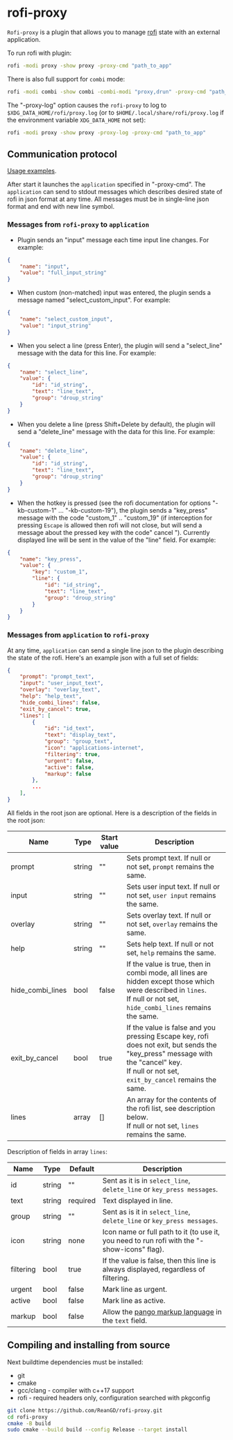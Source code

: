 # rofi-proxy

`Rofi-proxy` is a plugin that allows you to manage [rofi](https://github.com/davatorium/rofi) state with an external application.

To run rofi with plugin:

```bash
rofi -modi proxy -show proxy -proxy-cmd "path_to_app"
```

There is also full support for `combi` mode:

```bash
rofi -modi combi -show combi -combi-modi "proxy,drun" -proxy-cmd "path_to_app"
```

The "-proxy-log" option causes the `rofi-proxy` to log to `$XDG_DATA_HOME/rofi/proxy.log` (or to `$HOME/.local/share/rofi/proxy.log` if the environment variable `XDG_DATA_HOME` not set):

```bash
rofi -modi proxy -show proxy -proxy-log -proxy-cmd "path_to_app"
```

## Communication protocol

[Usage examples](https://github.com/ReanGD/rofi-proxy/tree/master/example).

After start it launches the `application` specified in "-proxy-cmd". The `application` can send to stdout messages which describes desired state of rofi in json format at any time. All messages must be in single-line json format and end with new line symbol.

### Messages from `rofi-proxy` to `application`

- Plugin sends an "input" message each time input line changes. For example:

```json
{
    "name": "input",
    "value": "full_input_string"
}
```

- When custom (non-matched) input was entered, the plugin sends a message named "select_custom_input". For example:

```json
{
    "name": "select_custom_input",
    "value": "input_string"
}
```

- When you select a line (press Enter), the plugin will send a "select_line" message with the data for this line. For example:

```json
{
    "name": "select_line",
    "value": {
        "id": "id_string",
        "text": "line_text",
        "group": "droup_string"
    }
}
```

- When you delete a line (press Shift+Delete by default), the plugin will send a "delete_line" message with the data for this line. For example:

```json
{
    "name": "delete_line",
    "value": {
        "id": "id_string",
        "text": "line_text",
        "group": "droup_string"
    }
}
```

- When the hotkey is pressed (see the rofi documentation for options "-kb-custom-1" ... "-kb-custom-19"), the plugin sends a "key_press" message with the code "custom_1" .. "custom_19" (if interception for pressing `Escape` is allowed  then rofi will not close, but will send a message about the pressed key with the code" cancel "). Currently displayed line will be sent in the value of the "line" field. For example:

```json
{
    "name": "key_press",
    "value": {
        "key": "custom_1",
        "line": {
            "id": "id_string",
            "text": "line_text",
            "group": "droup_string"
        }
    }
}
```

### Messages from `application` to `rofi-proxy`

At any time, `application` can send a single line json to the plugin describing the state of the rofi. Here's an example json with a full set of fields:

```json
{
    "prompt": "prompt_text",
    "input": "user_input_text",
    "overlay": "overlay_text",
    "help": "help_text",
    "hide_combi_lines": false,
    "exit_by_cancel": true,
    "lines": [
        {
            "id": "id_text",
            "text": "display_text",
            "group": "group_text",
            "icon": "applications-internet",
            "filtering": true,
            "urgent": false,
            "active": false,
            "markup": false
        },
        ...
    ],
}
```

All fields in the root json are optional. Here is a description of the fields in the root json:

| Name             | Type   | Start value | Description                                                              |
|------------------|--------|-------------|--------------------------------------------------------------------------|
| prompt           | string | ""          | Sets prompt text. If null or not set, `prompt` remains the same.         |
| input            | string | ""          | Sets user input text. If null or not set, `user input` remains the same. |
| overlay          | string | ""          | Sets overlay text. If null or not set, `overlay` remains the same.       |
| help             | string | ""          | Sets help text. If null or not set, `help` remains the same.             |
| hide_combi_lines | bool   | false       | If the value is true, then in combi mode, all lines are hidden except those which were described in `lines`.</br>If null or not set, `hide_combi_lines` remains the same. |
| exit_by_cancel   | bool   | true        | If the value is false and you pressing Escape key, rofi does not exit, but sends the "key_press" message with the "cancel" key.</br>If null or not set, `exit_by_cancel` remains the same. |
| lines            | array  | []          | An array for the contents of the rofi list, see description below.</br>If null or not set, `lines` remains the same. |

Description of fields in array `lines`:

| Name      | Type   | Default  | Description                                                                                                                 |
|-----------|--------|----------|-----------------------------------------------------------------------------------------------------------------------------|
| id        | string | ""       | Sent as it is in `select_line`, `delete_line` or `key_press messages`.                                                         |
| text      | string | required | Text displayed in line.                                                                                                     |
| group     | string | ""       | Sent as is it in `select_line`, `delete_line`  or `key_press messages`.                                                        |
| icon      | string | none     | Icon name or full path to it (to use it, you need to run rofi with the "-show-icons" flag).                                 |
| filtering | bool   | true     | If the value is false, then this line is always displayed, regardless of filtering.                                         |
| urgent    | bool   | false    | Mark line as urgent.                                                                                                        |
| active    | bool   | false    | Mark line as active.                                                                                                        |
| markup    | bool   | false    | Allow the [pango markup language](https://developer.gnome.org/pygtk/stable/pango-markup-language.html) in the `text` field. |

## Compiling and installing from source

Next buildtime dependencies must be installed:

- git
- cmake
- gcc/clang - compiler with c++17 support
- rofi - required headers only, configuration searched with pkgconfig

```bash
git clone https://github.com/ReanGD/rofi-proxy.git
cd rofi-proxy
cmake -B build
sudo cmake --build build --config Release --target install
```
